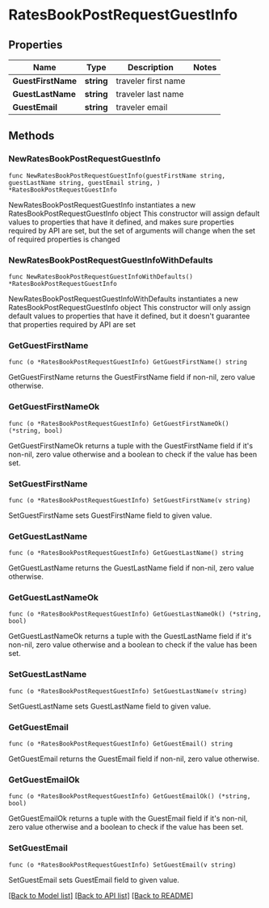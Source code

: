 # RatesBookPostRequestGuestInfo

## Properties

Name | Type | Description | Notes
------------ | ------------- | ------------- | -------------
**GuestFirstName** | **string** | traveler first name | 
**GuestLastName** | **string** | traveler last name | 
**GuestEmail** | **string** | traveler email | 

## Methods

### NewRatesBookPostRequestGuestInfo

`func NewRatesBookPostRequestGuestInfo(guestFirstName string, guestLastName string, guestEmail string, ) *RatesBookPostRequestGuestInfo`

NewRatesBookPostRequestGuestInfo instantiates a new RatesBookPostRequestGuestInfo object
This constructor will assign default values to properties that have it defined,
and makes sure properties required by API are set, but the set of arguments
will change when the set of required properties is changed

### NewRatesBookPostRequestGuestInfoWithDefaults

`func NewRatesBookPostRequestGuestInfoWithDefaults() *RatesBookPostRequestGuestInfo`

NewRatesBookPostRequestGuestInfoWithDefaults instantiates a new RatesBookPostRequestGuestInfo object
This constructor will only assign default values to properties that have it defined,
but it doesn't guarantee that properties required by API are set

### GetGuestFirstName

`func (o *RatesBookPostRequestGuestInfo) GetGuestFirstName() string`

GetGuestFirstName returns the GuestFirstName field if non-nil, zero value otherwise.

### GetGuestFirstNameOk

`func (o *RatesBookPostRequestGuestInfo) GetGuestFirstNameOk() (*string, bool)`

GetGuestFirstNameOk returns a tuple with the GuestFirstName field if it's non-nil, zero value otherwise
and a boolean to check if the value has been set.

### SetGuestFirstName

`func (o *RatesBookPostRequestGuestInfo) SetGuestFirstName(v string)`

SetGuestFirstName sets GuestFirstName field to given value.


### GetGuestLastName

`func (o *RatesBookPostRequestGuestInfo) GetGuestLastName() string`

GetGuestLastName returns the GuestLastName field if non-nil, zero value otherwise.

### GetGuestLastNameOk

`func (o *RatesBookPostRequestGuestInfo) GetGuestLastNameOk() (*string, bool)`

GetGuestLastNameOk returns a tuple with the GuestLastName field if it's non-nil, zero value otherwise
and a boolean to check if the value has been set.

### SetGuestLastName

`func (o *RatesBookPostRequestGuestInfo) SetGuestLastName(v string)`

SetGuestLastName sets GuestLastName field to given value.


### GetGuestEmail

`func (o *RatesBookPostRequestGuestInfo) GetGuestEmail() string`

GetGuestEmail returns the GuestEmail field if non-nil, zero value otherwise.

### GetGuestEmailOk

`func (o *RatesBookPostRequestGuestInfo) GetGuestEmailOk() (*string, bool)`

GetGuestEmailOk returns a tuple with the GuestEmail field if it's non-nil, zero value otherwise
and a boolean to check if the value has been set.

### SetGuestEmail

`func (o *RatesBookPostRequestGuestInfo) SetGuestEmail(v string)`

SetGuestEmail sets GuestEmail field to given value.



[[Back to Model list]](../README.md#documentation-for-models) [[Back to API list]](../README.md#documentation-for-api-endpoints) [[Back to README]](../README.md)


